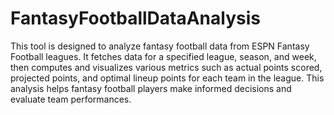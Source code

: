 # FantasyFootballDataAnalysis

This tool is designed to analyze fantasy football data from ESPN Fantasy Football leagues. It fetches data for a specified league, season, and week, then computes and visualizes various metrics such as actual points scored, projected points, and optimal lineup points for each team in the league. This analysis helps fantasy football players make informed decisions and evaluate team performances.



